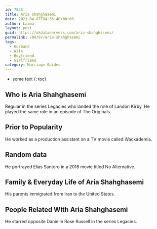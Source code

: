 ```yaml
---
id: 7835
title: Aria Shahghasemi
date: 2021-04-07T04:36:40+00:00
author: Laima
layout: post
guid: https://ukdataservers.com/aria-shahghasemi/
permalink: /04/07/aria-shahghasemi
tags:
  - Husband
  - Wife
  - Boyfriend
  - Girlfriend
category: Marriage Guides
---
```


* some text
{: toc}


## Who is Aria Shahghasemi
                  
                  
                  
Regular in the series Legacies who landed the role of Landon Kirby. He played the same role in an episode of The Originals.
                  
              
            
              
            
                
                
                
## Prior to Popularity
                  
                  
                  
He worked as a production assistant on a TV movie called Wackademia.
                  
              
            
              
            
                
                
                
## Random data
                  
                  
                  
He portrayed Elias Santoro in a 2018 movie titled No Alternative.
                  
              
            
              
            
                
                
                
## Family & Everyday Life of Aria Shahghasemi
                  
                  
                  
His parents immigrated from Iran to the United States.
                  
              
            
              
            
                
                
                
## People Related With Aria Shahghasemi
                  
                  
                  
He starred opposite Danielle Rose Russell in the series Legacies.
                  
              
            
              
            
                
              
            
              
              
            
            
              
            
          
          
          